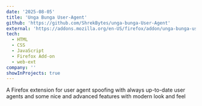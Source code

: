 ```yaml
---
date: '2025-08-05'
title: 'Unga Bunga User-Agent'
github: 'https://github.com/ShrekBytes/unga-bunga-User-Agent'
external: 'https://addons.mozilla.org/en-US/firefox/addon/unga-bunga-user-agent/'
tech:
  - HTML
  - CSS
  - JavaScript
  - Firefox Add-on
  - web-ext
company: ''
showInProjects: true
---
```


A Firefox extension for user agent spoofing with always up-to-date user agents and some nice and advanced features with modern look and feel
